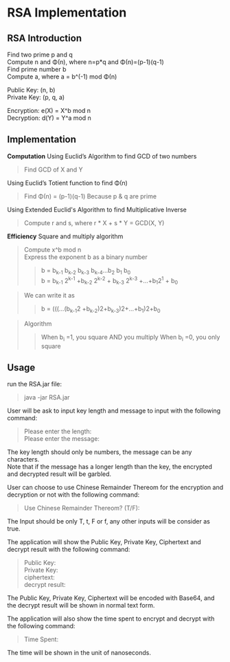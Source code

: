 RSA Implementation
==================

RSA Introduction
------------
Find two prime p and q<br>
Compute n and Φ(n), where n=p*q and Φ(n)=(p-1)(q-1)<br>
Find prime number b<br>
Compute a, where a = b^(-1) mod Φ(n) <br>

Public Key: (n, b)<br>
Private Key: (p, q, a)<br>

Encryption: e(X) = X^b mod n<br>
Decryption: d(Y) = Y^a mod n<br>

Implementation
--------------
**Computation**
Using Euclid’s Algorithm to find GCD of two numbers <br>
>Find GCD of X and Y

Using Euclid’s Totient function to find Φ(n) <br>
>Find Φ(n) = (p-1)(q-1) Because p & q are prime

Using Extended Euclid's Algorithm to find Multiplicative Inverse <br>
>Compute r and s, where r * X + s * Y = GCD(X, Y)


**Efficiency**
Square and multiply algorithm
>Compute x^b mod n<br>
>Express the exponent b as a binary number
>>b = b<sub>k-1</sub> b<sub>k-2</sub> b<sub>k-3</sub> b<sub>k-4</sub>…b<sub>2</sub> b<sub>1</sub> b<sub>0</sub> <br>
>>b = b<sub>k-1</sub> 2<sup>k-1</sup> +b<sub>k-2</sub> 2<sup>k-2</sup> + b<sub>k-3</sub> 2<sup>k-3</sup> +…+b<sub>1</sub>2<sup>1</sup> + b<sub>0</sub>

>We can write it as <br>
>>b = (((…(b<sub>k-1</sub>2 +b<sub>k-2</sub>)2+b<sub>k-3</sub>)2+…+b<sub>1</sub>)2+b<sub>0</sub>

>Algorithm
>>When b<sub>i</sub> =1, you square AND you multiply
>>When b<sub>i</sub> =0, you only square



Usage
-----
run the RSA.jar file: 
>	java -jar RSA.jar

User will be ask to input key length and message to input with the following command:
>	Please enter the length: <br>
>	Please enter the message: 

The key length should only be numbers, the message can be any characters.<br>
Note that if the message has a longer length than the key, the encrypted and decrypted result will be garbled.


User can choose to use Chinese Remainder Thereom for the encryption and decryption or not with the following command:
>	Use Chinese Remainder Thereom? (T/F):

The Input should be only T, t, F or f, any other inputs will be consider as true.


The application will show the Public Key, Private Key, Ciphertext and decrypt result with the following command:
>	Public Key: 	<br>
>	Private Key: 	<br>
>	ciphertext: 	<br>
>	decrypt result: 

The Public Key, Private Key, Ciphertext will be encoded with Base64, and the decrypt result will be shown in normal text form.


The application will also show the time spent to encrypt and decrypt with the following command:
>	Time Spent:

The time will be shown in the unit of nanoseconds.
	
